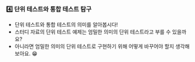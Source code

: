 ### 4️⃣ ****단위 테스트와 통합 테스트 탐구****

- 단위 테스트와 통합 테스트의 의미를 알아봅시다!
- 스터디 자료의 단위 테스트 예제는 엄밀한 의미의 단위 테스트라고 부를 수 있을까요?
- 아니라면 엄밀한 의미의 단위 테스트로 구현하기 위해 어떻게 바꾸어야 할지 생각해 보아요. 😁